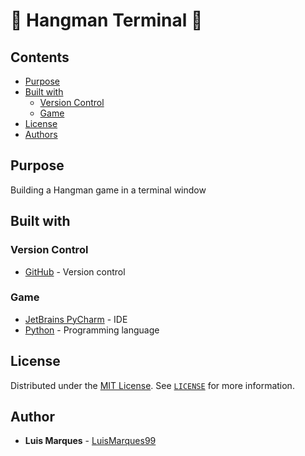# :hocho: Hangman Terminal :hocho:

## Contents

- [Purpose](#purpose)
- [Built with](#built-with)
  - [Version Control](#version-control)
  - [Game](#game)
- [License](#license)
- [Authors](#authors)

## Purpose

Building a Hangman game in a terminal window

## Built with

### Version Control

- [GitHub](https://github.com) - Version control

### Game

- [JetBrains PyCharm](https://www.jetbrains.com/pycharm) - IDE
- [Python](https://www.python.org) - Programming language

## License

Distributed under the [MIT License](https://choosealicense.com/licenses/mit/). See [`LICENSE`](/LICENSE) for more information.

## Author

- **Luis Marques** - [LuisMarques99](https://github.com/LuisMarques99)